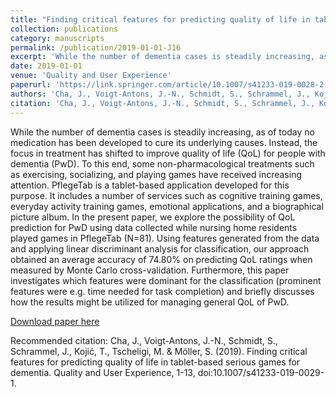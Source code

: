 ```yaml
---
title: "Finding critical features for predicting quality of life in tablet-based serious games for dementia"
collection: publications
category: manuscripts
permalink: /publication/2019-01-01-J16
excerpt: 'While the number of dementia cases is steadily increasing, as of today no medication has been developed to cure its underlying causes. Instead, the focus in treatment has shifted to improve quality of life (QoL) for people with dementia (PwD). To this end, some non-pharmacological treatments such as exercising, socializing, and playing games have received increasing attention. PflegeTab is a tablet-based application developed for this purpose. It includes a number of services such as cognitive training games, everyday activity training games, emotional applications, and a biographical picture album. In the present paper, we explore the possibility of QoL prediction for PwD using data collected while nursing home residents played games in PflegeTab (N=81). Using features generated from the data and applying linear discriminant analysis for classification, our approach obtained an average accuracy of 74.80% on predicting QoL ratings when measured by Monte Carlo cross-validation. Furthermore, this paper investigates which features were dominant for the classification (prominent features were e.g. time needed for task completion) and briefly discusses how the results might be utilized for managing general QoL of PwD.'
date: 2019-01-01
venue: 'Quality and User Experience'
paperurl: 'https://link.springer.com/article/10.1007/s41233-019-0028-2'
authors: 'Cha, J., Voigt-Antons, J.-N., Schmidt, S., Schrammel, J., Kojić, T., Tscheligi, M. &amp; Möller, S.'
citation: 'Cha, J., Voigt-Antons, J.-N., Schmidt, S., Schrammel, J., Kojić, T., Tscheligi, M. &amp; Möller, S. (2019). Finding critical features for predicting quality of life in tablet-based serious games for dementia. Quality and User Experience, 1-13, doi:10.1007/s41233-019-0029-1.'
---
```

While the number of dementia cases is steadily increasing, as of today no medication has been developed to cure its underlying causes. Instead, the focus in treatment has shifted to improve quality of life (QoL) for people with dementia (PwD). To this end, some non-pharmacological treatments such as exercising, socializing, and playing games have received increasing attention. PflegeTab is a tablet-based application developed for this purpose. It includes a number of services such as cognitive training games, everyday activity training games, emotional applications, and a biographical picture album. In the present paper, we explore the possibility of QoL prediction for PwD using data collected while nursing home residents played games in PflegeTab (N=81). Using features generated from the data and applying linear discriminant analysis for classification, our approach obtained an average accuracy of 74.80% on predicting QoL ratings when measured by Monte Carlo cross-validation. Furthermore, this paper investigates which features were dominant for the classification (prominent features were e.g. time needed for task completion) and briefly discusses how the results might be utilized for managing general QoL of PwD.

[Download paper here](https://link.springer.com/article/10.1007/s41233-019-0028-2)

Recommended citation: Cha, J., Voigt-Antons, J.-N., Schmidt, S., Schrammel, J., Kojić, T., Tscheligi, M. & Möller, S. (2019). Finding critical features for predicting quality of life in tablet-based serious games for dementia. Quality and User Experience, 1-13, doi:10.1007/s41233-019-0029-1.